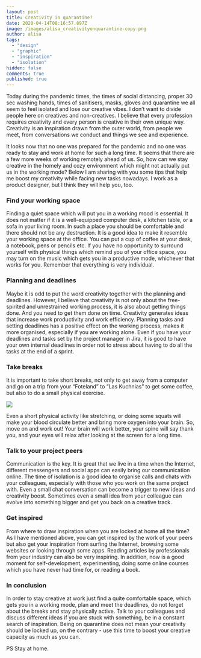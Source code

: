 ```yaml
---
layout: post
title: Creativity in quarantine?
date: 2020-04-14T08:16:57.897Z
image: /images/alisa_creativityonquarantine-copy.png
author: alisa
tags:
  - "design"
  - "graphic"
  - "inspiration"
  - "isolation"
hidden: false
comments: true
published: true
---
```

Today during the pandemic times, the times of social distancing, proper 30 sec washing hands, times of sanitisers, masks, gloves and quarantine we all seem to feel isolated and lose our creative vibes. I don’t want to divide people here on creatives and non-creatives. I believe that every profession requires creativity and every person is creative in their own unique way. Creativity is an inspiration drawn from the outer world, from people we meet, from conversations we conduct and things we see and experience.

It looks now that no one was prepared for the pandemic and no one was ready to stay and work at home for such a long time. It seems that there are a few more weeks of working remotely ahead of us. So, how can we stay creative in the homely and cozy environment which might not actually put us in the working mode? Below I am sharing with you some tips that help me boost my creativity while facing new tasks nowadays. I work as a product designer, but I think they will help you, too. 

### Find your working space

Finding a quiet space which will put you in a working mood is essential. It does not matter if it is a well-equipped computer desk, a kitchen table, or a sofa in your living room. In such a place you should be comfortable and there should not be any destruction. It is a good idea to make it resemble your working space at the office. You can put a cup of coffee at your desk, a notebook, pens or pencils etc. If  you have no opportunity to surround yourself with physical things which remind you of your office space, you may turn on the music which gets you in a productive mode, whichever that works for you. Remember that everything is very individual.

### Planning and deadlines

Maybe it is odd to put the word creativity together with the planning and deadlines. However, I believe that creativity is not only about the free-spirited and unrestrained working process, it is also about getting things done. And  you need to get them done on time. Creativity generates ideas that increase work productivity and work efficiency. Planning tasks and setting deadlines has a positive effect on the working process, makes it more organised, especially if you are working alone. Even if you have your deadlines and tasks set by the project manager in Jira, it is good to have your own internal deadlines in order not to stress about having to do all the tasks at the end of a sprint.

### Take breaks

It is important to take short breaks, not only to get away from a computer and go on a trip from your “Foteland” to “Las Kuchnias” to get some coffee, but also to do a small physical exercise.

![](/images/laskuchnias_factepo40.png)

Even a short physical activity like stretching, or doing some squats will make your blood circulate better and bring more oxygen into your brain. So, move on and work out! Your brain will work better, your spine will say thank you, and your eyes will relax after looking at the screen for a long time. 

### Talk to your project peers

Communication is the key. It is great that we live in a time when the Internet, different messengers and social apps  can easily bring our communication online. The time of isolation  is a good idea to organise calls and chats with your colleagues, especially with those who you work on the same project with. Even a small chat conversation can become a trigger to new ideas and creativity boost. Sometimes even a small idea from your colleague can evolve into something bigger and get you back on a creative track. 

### Get inspired

From where to draw inspiration when you are locked at home all the time? As I have mentioned above, you can get inspired by the work of your peers but also get your inspiration from surfing the Internet, browsing some websites or looking through some apps. Reading articles by professionals from your industry can also be very inspiring. In addition, now is a good moment for self-development, experimenting, doing some online courses which you have never had time for, or reading a book. 

### In conclusion

In order to stay creative at work just find a quite comfortable space, which gets you in a working mode, plan and meet the deadlines, do not forget about the breaks and stay physically active. Talk to your colleagues and discuss different ideas if you are stuck with something, be in a constant search of inspiration. Being on quarantine does not mean your creativity should be locked up, on the contrary - use this time to boost your creative capacity as much as you can. 

PS Stay at home.
